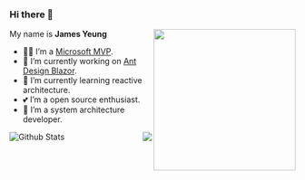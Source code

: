 ### Hi there 👋

<!--
**ElderJames/ElderJames** is a ✨ _special_ ✨ repository because its `README.md` (this file) appears on your GitHub profile.

Here are some ideas to get you started:

- 🔭 I’m currently working on ...
- 🌱 I’m currently learning ...
- 👯 I’m looking to collaborate on ...
- 🤔 I’m looking for help with ...
- 💬 Ask me about ...
- 📫 How to reach me: ...
- 😄 Pronouns: ...
- ⚡ Fun fact: ...
-->

<img align="right" width="250px" src="https://mvp.microsoft.com/Content/Images/mvp-banner.png" />


My name is **James Yeung**

- 👨‍💻 I’m a [Microsoft MVP](https://mvp.microsoft.com/en-us/PublicProfile/5003987).
- 🔭 I’m currently working on [Ant Design Blazor](https://github.com/ant-design-blazor/ant-design-blazor).
- 🌱 I’m currently learning reactive architecture.
- 💕 I’m a open source enthusiast.
- 🖖 I’m a system architecture developer.

<img align="right" src="https://hits.b3log.org/elderjames/elderjames.svg" />

  ![Github Stats](https://github-readme-stats.vercel.app/api?username=ElderJames&show_icons=true)
  
